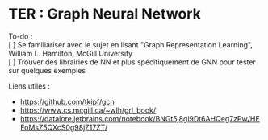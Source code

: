 # TER : Graph Neural Network

To-do :  
[ ] Se familiariser avec le sujet en lisant "Graph Representation Learning", William L. Hamilton, McGill University  
[ ] Trouver des librairies de NN et plus spécifiquement de GNN pour tester sur quelques exemples


Liens utiles : 
- https://github.com/tkipf/gcn
- https://www.cs.mcgill.ca/~wlh/grl_book/
- https://datalore.jetbrains.com/notebook/BNGt5j8gi9Dt6AHQeg7zPw/HEFoMsZ5QXcS0g98jZ17ZT/

